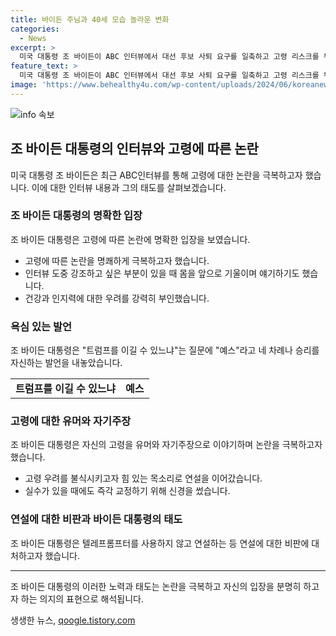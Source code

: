 ```yaml
---
title: 바이든 주님과 40세 모습 놀라운 변화
categories:
  - News
excerpt: >
  미국 대통령 조 바이든이 ABC 인터뷰에서 대선 후보 사퇴 요구를 일축하고 고령 리스크를 부인하며 명확한 답변을 내놓았다. 건강과 인지력 우려에 대해 강하게 부인하며, 주님의 뜻으로만 대선 레이스를 중단할 것이라고 밝혔다. 또한, 유세 중에 매디슨의 셔먼 중학교에서 열린 유세에서 나이와 관련한 노출을 운영하며 약간의 말실수를 교정하는 모습을 보였다. 이로써 바이든의 강인한 의지와 명쾌한 태도가 인상적으로 나타났다.
feature_text: >
  미국 대통령 조 바이든이 ABC 인터뷰에서 대선 후보 사퇴 요구를 일축하고 고령 리스크를 부인하며 명확한 답변을 내놓았다. 건강과 인지력 우려에 대해 강하게 부인하며, 주님의 뜻으로만 대선 레이스를 중단할 것이라고 밝혔다. 또한, 유세 중에 매디슨의 셔먼 중학교에서 열린 유세에서 나이와 관련한 노출을 운영하며 약간의 말실수를 교정하는 모습을 보였다. 이로써 바이든의 강인한 의지와 명쾌한 태도가 인상적으로 나타났다.
image: 'https://www.behealthy4u.com/wp-content/uploads/2024/06/koreanews.jpg'
---
```


<p><img src="https://www.behealthy4u.com/wp-content/uploads/2024/06/koreanews.jpg" alt="info 속보" /></p>

<h2 data-ke-size="size26">조 바이든 대통령의 인터뷰와 고령에 따른 논란</h2>

<p data-ke-size="size16">미국 대통령 조 바이든은 최근 ABC인터뷰를 통해 고령에 대한 논란을 극복하고자 했습니다. 이에 대한 인터뷰 내용과 그의 태도를 살펴보겠습니다.</p>

<h3>조 바이든 대통령의 명확한 입장</h3>

<p data-ke-size="size16">조 바이든 대통령은 고령에 따른 논란에 명확한 입장을 보였습니다. </p>

<ul>
  <li>고령에 따른 논란을 명쾌하게 극복하고자 했습니다.</li>
  <li>인터뷰 도중 강조하고 싶은 부분이 있을 때 몸을 앞으로 기울이며 얘기하기도 했습니다.</li>
  <li>건강과 인지력에 대한 우려를 강력히 부인했습니다.</li>
</ul>

<h3>욕심 있는 발언</h3>

<p data-ke-size="size16">조 바이든 대통령은 "트럼프를 이길 수 있느냐"는 질문에 "예스"라고 네 차례나 승리를 자신하는 발언을 내놓았습니다.</p>

<table>
  <tr>
    <td style="text-align: center; height: 17px;"><b>트럼프를 이길 수 있느냐</b></td>
    <td style="text-align: center; height: 17px;"><b>예스</b></td>
  </tr>
</table>

<h3>고령에 대한 유머와 자기주장</h3>

<p data-ke-size="size16">조 바이든 대통령은 자신의 고령을 유머와 자기주장으로 이야기하며 논란을 극복하고자 했습니다.</p>

<ul>
  <li>고령 우려를 불식시키고자 힘 있는 목소리로 연설을 이어갔습니다.</li>
  <li>실수가 있을 때에도 즉각 교정하기 위해 신경을 썼습니다.</li>
</ul>

<h3>연설에 대한 비판과 바이든 대통령의 태도</h3>

<p data-ke-size="size16">조 바이든 대통령은 텔레프롬프터를 사용하지 않고 연설하는 등 연설에 대한 비판에 대처하고자 했습니다.</p>

<hr>

<p data-ke-size="size16">조 바이든 대통령의 이러한 노력과 태도는 논란을 극복하고 자신의 입장을 분명히 하고자 하는 의지의 표현으로 해석됩니다.</p>
생생한 뉴스, <a href="https://qoogle.tistory.com" rel="dofollow">qoogle.tistory.com</a>


